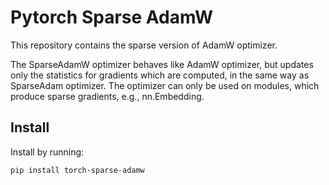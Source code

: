# Pytorch Sparse AdamW
This repository contains the sparse version of AdamW optimizer.

The SparseAdamW optimizer behaves like AdamW optimizer, but updates only the statistics for gradients which are computed, in the same way as SparseAdam optimizer. The optimizer can only be used on modules, which produce sparse gradients, e.g., nn.Embedding.

## Install
Install by running:
```bash
pip install torch-sparse-adamw
```
